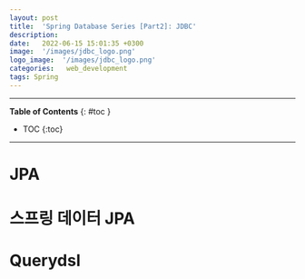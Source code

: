 ```yaml
---
layout: post
title:  'Spring Database Series [Part2]: JDBC'
description: 
date:   2022-06-15 15:01:35 +0300
image:  '/images/jdbc_logo.png'
logo_image:  '/images/jdbc_logo.png'
categories:   web_development
tags: Spring
---
```

---

**Table of Contents**
{: #toc }
*  TOC
{:toc}

---

# JPA

# 스프링 데이터 JPA

# Querydsl